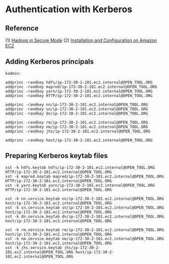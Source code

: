 # Authentication with Kerberos

## Reference

(1) [Hadoop in Secure Mode](https://hadoop.apache.org/docs/current/hadoop-project-dist/hadoop-common/SecureMode.html)
(2) [Installation and Configuration on Amazon EC2](https://github.com/open-science-us/open-tool/tree/master/security/kerberos)

## Adding Kerberos principals
~~~
kadmin: 

addprinc -randkey hdfs/ip-172-30-2-101.ec2.internal@OPEN_TOOL.ORG
addprinc -randkey mapred/ip-172-30-2-101.ec2.internal@OPEN_TOOL.ORG
addprinc -randkey yarn/ip-172-30-2-101.ec2.internal@OPEN_TOOL.ORG
addprinc -randkey HTTP/ip-172-30-2-101.ec2.internal@OPEN_TOOL.ORG

addprinc -randkey nn/ip-172-30-2-101.ec2.internal@OPEN_TOOL.ORG
addprinc -randkey sn/ip-172-30-2-101.ec2.internal@OPEN_TOOL.ORG
addprinc -randkey dn/ip-172-30-2-101.ec2.internal@OPEN_TOOL.ORG

addprinc -randkey rm/ip-172-30-2-101.ec2.internal@OPEN_TOOL.ORG
addprinc -randkey nm/ip-172-30-2-101.ec2.internal@OPEN_TOOL.ORG
addprinc -randkey jhs/ip-172-30-2-101.ec2.internal@OPEN_TOOL.ORG

addprinc -randkey host/ip-172-30-2-101.ec2.internal@OPEN_TOOL.ORG
~~~

## Preparing Kerberos keytab files
~~~
xst -k hdfs.keytab hdfs/ip-172-30-2-101.ec2.internal@OPEN_TOOL.ORG HTTP/ip-172-30-2-101.ec2.internal@OPEN_TOOL.ORG
xst -k mapred.keytab mapred/ip-172-30-2-101.ec2.internal@OPEN_TOOL.ORG HTTP/ip-172-30-2-101.ec2.internal@OPEN_TOOL.ORG
xst -k yarn.keytab yarn/ip-172-30-2-101.ec2.internal@OPEN_TOOL.ORG HTTP/ip-172-30-2-101.ec2.internal@OPEN_TOOL.ORG

xst -k nn.service.keytab nn/ip-172-30-2-101.ec2.internal@OPEN_TOOL.ORG host/ip-172-30-2-101.ec2.internal@OPEN_TOOL.ORG
xst -k sn.service.keytab sn/ip-172-30-2-101.ec2.internal@OPEN_TOOL.ORG host/ip-172-30-2-101.ec2.internal@OPEN_TOOL.ORG
xst -k dn.service.keytab dn/ip-172-30-2-101.ec2.internal@OPEN_TOOL.ORG host/ip-172-30-2-101.ec2.internal@OPEN_TOOL.ORG

xst -k rm.service.keytab rm/ip-172-30-2-101.ec2.internal@OPEN_TOOL.ORG host/ip-172-30-2-101.ec2.internal@OPEN_TOOL.ORG
xst -k nm.service.keytab nm/ip-172-30-2-101.ec2.internal@OPEN_TOOL.ORG host/ip-172-30-2-101.ec2.internal@OPEN_TOOL.ORG
xst -k jhs.service.keytab jhs/ip-172-30-2-101.ec2.internal@OPEN_TOOL.ORG host/ip-172-30-2-101.ec2.internal@OPEN_TOOL.ORG
~~~


